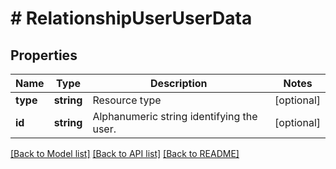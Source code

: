 # # RelationshipUserUserData

## Properties

Name | Type | Description | Notes
------------ | ------------- | ------------- | -------------
**type** | **string** | Resource type | [optional]
**id** | **string** | Alphanumeric string identifying the user. | [optional]

[[Back to Model list]](../../README.md#models) [[Back to API list]](../../README.md#endpoints) [[Back to README]](../../README.md)
